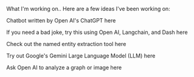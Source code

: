 What I'm working on..
Here are a few ideas I've been working on:

Chatbot  written by Open AI's ChatGPT here

If you need a bad joke, try this using Open AI, Langchain, and Dash here

Check out the named entity extraction tool here

Try out Google's Gemini Large Language Model (LLM) here

Ask Open AI to analyze a graph or image here
